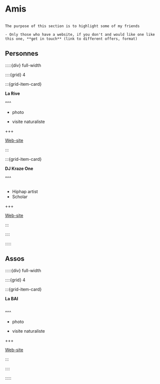 # Amis

```{note}

The purpose of this section is to highlight some of my friends 

- Only those who have a website, if you don't and would like one like this one, **get in touch** (link to different offers, format)

```

## Personnes

:::::{div} full-width

::::{grid} 4

:::{grid-item-card}

**La Rive**

^^^


- photo

- visite naturaliste

+++

[Web-site](https://www.rivenature33.com/)

:::

:::{grid-item-card}

**DJ Kraze One**

^^^

```{image} ../_static/Logo/BTTP-Logo.png

```


- Hiphap artist
- Scholar

+++

[Web-site](https://www.breaktothebeat.com/)

:::


::::

:::::

## Assos

:::::{div} full-width

::::{grid} 4

:::{grid-item-card}

**La BAI**

```{image} ../_static/Logo/BAI_REAL_Cameleon.png

```

^^^


- photo

- visite naturaliste

+++

[Web-site](https://www.rivenature33.com/)

:::


::::

:::::